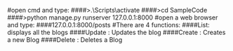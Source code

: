 
#open cmd and type: 
####>.\Scripts\activate
####>cd SampleCode
####>python manage.py runserver 127.0.0.1:8000
#open a web browser and type:
####127.0.0.1:8000/posts
#There are 4 functions:
####List: displays all the blogs
####Update : Updates the blog
####Create : Creates a new Blog
####Delete : Deletes a Blog
